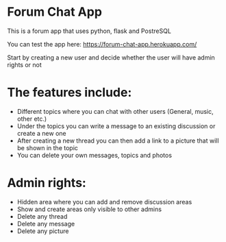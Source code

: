 # Forum Chat App
This is a forum app that uses python, flask and PostreSQL

You can test the app here: https://forum-chat-app.herokuapp.com/

Start by creating a new user and decide whether the user will have admin rights or not

# The features include:

- Different topics where you can chat with other users (General, music, other etc.)
- Under the topics you can write a message to an existing discussion or create a new one
- After creating a new thread you can then add a link to a picture that will be shown in the topic
- You can delete your own messages, topics and photos

# Admin rights:
- Hidden area where you can add and remove discussion areas
- Show and create areas only visible to other admins
- Delete any thread
- Delete any message
- Delete any picture

